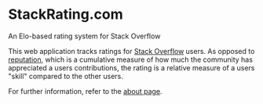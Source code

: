 # StackRating.com
An Elo-based rating system for Stack Overflow

This web application tracks ratings for [Stack Overflow](http://stackoverflow.com) users. As opposed to [reputation](http://stackoverflow.com/help/whats-reputation), which is a cumulative measure of how much the community has appreciated a users contributions, the rating is a relative measure of a users "skill" compared to the other users.

For further information, refer to the [about page](http://stackrating.com/about).
